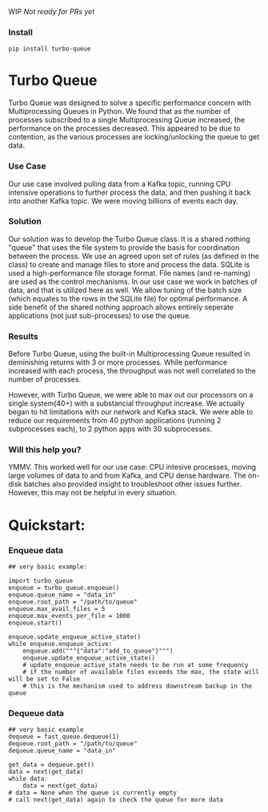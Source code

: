 WIP *Not ready for PRs yet*

### Install
```
pip install turbo-queue
```

# Turbo Queue

Turbo Queue was designed to solve a specific performance concern with Multiprocessing Queues in Python.  We found that as the number of processes subscribed to a single Multiprocessing Queue increased, the performance on the processes decreased.  This appeared to be due to contention, as the various processes are locking/unlocking the queue to get data.

### Use Case

Our use case involved pulling data from a Kafka topic, running CPU intensive operations to further process the data, and then pushing it back into another Kafka topic.  We were moving billions of events each day.

### Solution
Our solution was to develop the Turbo Queue class.  It is a shared nothing "queue" that uses the file system to provide the basis for coordination between the process.  We use an agreed upon set of rules (as defined in the class) to create and manage files to store and process the data.  SQLite is used a high-performance file storage format.  File names (and re-naming) are used as the control mechanisms.  In our use case we work in batches of data, and that is utilized here as well.  We allow tuning of the batch size (which equates to the rows in the SQLite file) for optimal performance.  A side benefit of the shared nothing approach allows entirely seperate applications (not just sub-processes) to use the queue.

### Results
Before Turbo Queue, using the built-in Multiprocessing Queue resulted in deminishing returns with 3 or more processes.  While performance increased with each process, the throughput was not well correlated to the number of processes.  
  
However, with Turbo Queue, we were able to max out our processors on a single system(40+) with a substancial throughput increase.  We actually began to hit limitations with our network and Kafka stack.  We were able to reduce our requirements from 40 python applications (running 2 subprocesses each), to 2 python apps with 30 subprocesses.

### Will this help you?
YMMV.  This worked well for our use case: CPU intesive processes, moving large volumes of data to and from Kafka, and CPU dense hardware. The on-disk batches also provided insight to troubleshoot other issues further.  However, this may not be helpful in every situation.


# Quickstart:
### Enqueue data
```
## very basic example:

import turbo_queue
enqueue = turbo_queue.enqueue()
enqueue.queue_name = "data_in"
enqueue.root_path = "/path/to/queue"
enqueue.max_avail_files = 5
enqueue.max_events_per_file = 1000
enqueue.start()

enqueue.update_enqueue_active_state()
while enqueue.enqueue_active:
    enqueue.add("""{"data":"add_to_queue"}""")
    enqueue.update_enqueue_active_state()
    # update_enqueue_active_state needs to be run at some frequency
    # if the number of available files exceeds the max, the state will will be set to False
    # this is the mechanism used to address downstream backup in the queue
```

### Dequeue data
```
## very basic example
dequeue = fast_queue.dequeue(1)
dequeue.root_path = "/path/to/queue"
dequeue.queue_name = "data_in"

get_data = dequeue.get()
data = next(get_data)
while data:
    data = next(get_data)
# data = None when the queue is currently empty
# call next(get_data) again to check the queue for more data
```
